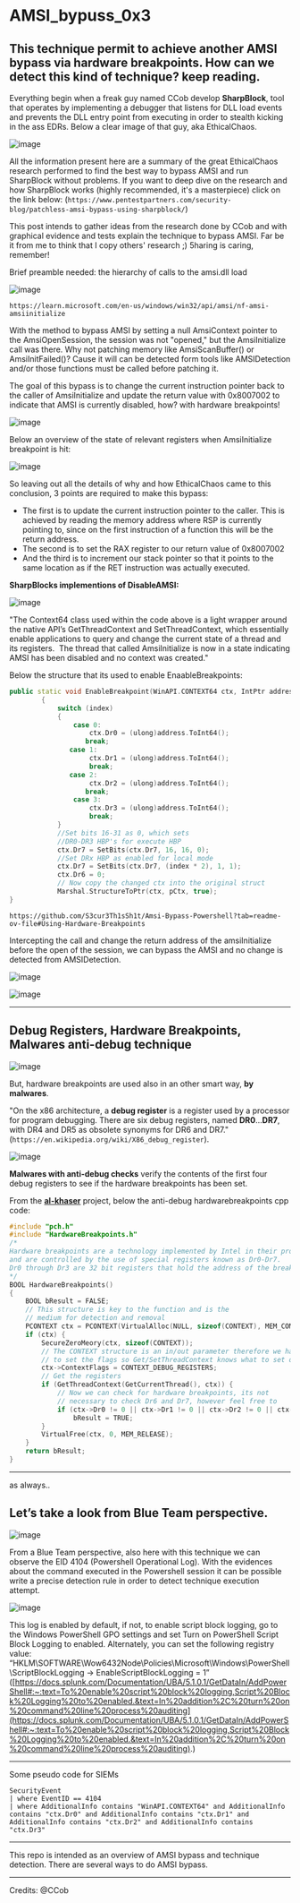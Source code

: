 # AMSI_bypuss_0x3
This technique permit to achieve another AMSI bypass via hardware breakpoints. How can we detect this kind of technique? keep reading.
---

Everything begin when a freak guy named CCob develop **SharpBlock**, tool that operates by implementing a debugger that listens for DLL load events and prevents the DLL entry point from executing in order to stealth kicking in the ass EDRs.
Below a clear image of that guy, aka EthicalChaos.

![image](https://github.com/5hidobu/5hidobu.github.io/assets/65976929/220b848d-ccdd-4c4b-8eca-e5684a0197c3)

All the information present here are a summary of the great EthicalChaos research performed to find the best way to bypass AMSI and run SharpBlock without problems.
If you want to deep dive on the research and how SharpBlock works (highly recommended, it's a masterpiece) click on the link below:
(`https://www.pentestpartners.com/security-blog/patchless-amsi-bypass-using-sharpblock/`)

This post intends to gather ideas from the research done by CCob and with graphical evidence and tests explain the technique to bypass AMSI.
Far be it from me to think that I copy others' research ;) 5haring is caring, remember!

Brief preamble needed: the hierarchy of calls to the amsi.dll load

![image](https://github.com/5hidobu/5hidobu.github.io/assets/65976929/729dc4a1-cf56-4a5e-bda7-6dfe811537c1)

`https://learn.microsoft.com/en-us/windows/win32/api/amsi/nf-amsi-amsiinitialize`

With the method to bypass AMSI by setting a null AmsiContext pointer to the AmsiOpenSession, the session was not "opened," but the AmsiInitialize call was there.
Why not patching memory like AmsiScanBuffer() or AmsiInitFailed()? Cause it will can be detected form tools like AMSIDetection and/or those functions must be called before patching it.

The goal of this bypass is to change the current instruction pointer back to the caller of AmsiInitialize and update the return value with 0x8007002 to indicate that AMSI is currently disabled, how? with hardware breakpoints!

![image](https://github.com/5hidobu/5hidobu.github.io/assets/65976929/0eaba79a-7072-4add-9eab-4d4e11128068)

Below an overview of the state of relevant registers when AmsiInitialize breakpoint is hit:

![image](https://github.com/5hidobu/5hidobu.github.io/assets/65976929/9202383f-8a67-4a04-a853-9216903e51ac)

So leaving out all the details of why and how EthicalChaos came to this conclusion, 3 points are required to make this bypass:

- The first is to update the current instruction pointer to the caller. This is achieved by reading the memory address where RSP is currently pointing to, since on the first instruction of a function this will be the return address.
- The second is to set the RAX register to our return value of 0x8007002
- And the third is to increment our stack pointer so that it points to the same location as if the RET instruction was actually executed.

**SharpBlocks implementions of DisableAMSI:**

![image](https://github.com/5hidobu/5hidobu.github.io/assets/65976929/ed69ff02-3c37-419e-8652-fd2c0fcbb26f)

"The Context64 class used within the code above is a light wrapper around the native API’s GetThreadContext and SetThreadContext, which essentially enable applications to query and change the current state of a thread and its registers.  The thread that called AmsiInitialize is now in a state indicating AMSI has been disabled and no context was created."

Below the structure that its used to enable EnaableBreakpoints:

~~~cpp
public static void EnableBreakpoint(WinAPI.CONTEXT64 ctx, IntPtr address, int index)
        {
            switch (index)
            {
                case 0:
                    ctx.Dr0 = (ulong)address.ToInt64();
                   break;
               case 1:
                    ctx.Dr1 = (ulong)address.ToInt64();
                    break;
               case 2:
                    ctx.Dr2 = (ulong)address.ToInt64();
                   break;
                case 3:
                    ctx.Dr3 = (ulong)address.ToInt64();
                    break;
            }
            //Set bits 16-31 as 0, which sets
            //DR0-DR3 HBP's for execute HBP
            ctx.Dr7 = SetBits(ctx.Dr7, 16, 16, 0);
            //Set DRx HBP as enabled for local mode
            ctx.Dr7 = SetBits(ctx.Dr7, (index * 2), 1, 1);
            ctx.Dr6 = 0;
            // Now copy the changed ctx into the original struct
            Marshal.StructureToPtr(ctx, pCtx, true);
}
~~~

`https://github.com/S3cur3Th1sSh1t/Amsi-Bypass-Powershell?tab=readme-ov-file#Using-Hardware-Breakpoints`

Intercepting the call and change the return address of the amsiInitialize before the open of the session, we can bypass the AMSI and no change is detected from AMSIDetection.

![image](https://github.com/5hidobu/5hidobu.github.io/assets/65976929/f28f3930-4678-4e5b-9c14-b970b8e57b77)

![image](https://github.com/5hidobu/5hidobu.github.io/assets/65976929/d4c7a51b-d230-4485-bb94-c5297e7bdeea)


---
## Debug Registers, Hardware Breakpoints, Malwares anti-debug technique

![image](https://github.com/5hidobu/5hidobu.github.io/assets/65976929/d3a47122-9ae1-4d81-bb02-c4b13fe7a29e)

But, hardware breakpoints are used also in an other smart way, **by malwares**.

"On the x86 architecture, a **debug register** is a register used by a processor for program debugging. There are six debug registers, named **DR0**...**DR7**, with DR4 and DR5 as obsolete synonyms for DR6 and DR7." (`https://en.wikipedia.org/wiki/X86_debug_register`).

![image](https://github.com/5hidobu/5hidobu.github.io/assets/65976929/11dfc61c-16b9-46a4-8295-fc1e60d2dece)

**Malwares with anti-debug checks** verify the contents of the first four debug registers to see if the hardware breakpoints has been set.

From the **[al-khaser](https://github.com/LordNoteworthy/al-khaser)** project, below the anti-debug hardwarebreakpoints cpp code:

~~~cpp
#include "pch.h"
#include "HardwareBreakpoints.h"
/*
Hardware breakpoints are a technology implemented by Intel in their processor architecture,
and are controlled by the use of special registers known as Dr0-Dr7.
Dr0 through Dr3 are 32 bit registers that hold the address of the breakpoint .
*/
BOOL HardwareBreakpoints()
{
	BOOL bResult = FALSE;
	// This structure is key to the function and is the 
	// medium for detection and removal
	PCONTEXT ctx = PCONTEXT(VirtualAlloc(NULL, sizeof(CONTEXT), MEM_COMMIT, PAGE_READWRITE));
	if (ctx) {
		SecureZeroMeory(ctx, sizeof(CONTEXT));
		// The CONTEXT structure is an in/out parameter therefore we have
		// to set the flags so Get/SetThreadContext knows what to set or get.
		ctx->ContextFlags = CONTEXT_DEBUG_REGISTERS;
		// Get the registers
		if (GetThreadContext(GetCurrentThread(), ctx)) {
			// Now we can check for hardware breakpoints, its not 
			// necessary to check Dr6 and Dr7, however feel free to
			if (ctx->Dr0 != 0 || ctx->Dr1 != 0 || ctx->Dr2 != 0 || ctx->Dr3 != 0)
				bResult = TRUE;
		}
		VirtualFree(ctx, 0, MEM_RELEASE);
	}
	return bResult;
}
~~~


---
 as always..
## Let’s take a look from **Blue Team** perspective.

![image](https://github.com/5hidobu/5hidobu.github.io/assets/65976929/2d43e779-9833-4dd6-a2fe-20df4f9b8e31)

From a Blue Team perspective, also here with this technique we can observe the EID 4104 (Powershell Operational Log). With the evidences about the command executed in the Powershell session it can be possible write a precise detection rule in order to detect technique execution attempt.

![image](https://github.com/5hidobu/5hidobu.github.io/assets/65976929/55c45a59-e7f5-41db-9c81-aadd6cd6a688)

This log is enabled by default, if not, to enable script block logging, go to the Windows PowerShell GPO settings and set Turn on PowerShell Script Block Logging to enabled. Alternately, you can set the following registry value: “HKLM\SOFTWARE\Wow6432Node\Policies\Microsoft\Windows\PowerShell\ScriptBlockLogging → EnableScriptBlockLogging = 1” ([https://docs.splunk.com/Documentation/UBA/5.1.0.1/GetDataIn/AddPowerShell#:~:text=To%20enable%20script%20block%20logging,Script%20Block%20Logging%20to%20enabled.&text=In%20addition%2C%20turn%20on%20command%20line%20process%20auditing](https://docs.splunk.com/Documentation/UBA/5.1.0.1/GetDataIn/AddPowerShell#:~:text=To%20enable%20script%20block%20logging,Script%20Block%20Logging%20to%20enabled.&text=In%20addition%2C%20turn%20on%20command%20line%20process%20auditing).)

---

Some pseudo code for SIEMs

~~~
SecurityEvent
| where EventID == 4104
| where AdditionalInfo contains "WinAPI.CONTEXT64" and AdditionalInfo contains "ctx.Dr0" and AdditionalInfo contains "ctx.Dr1" and AdditionalInfo contains "ctx.Dr2" and AdditionalInfo contains "ctx.Dr3"
~~~

---

This repo is intended as an overview of AMSI bypass and technique detection. There are several ways to do AMSI bypass.

---

Credits: @CCob




